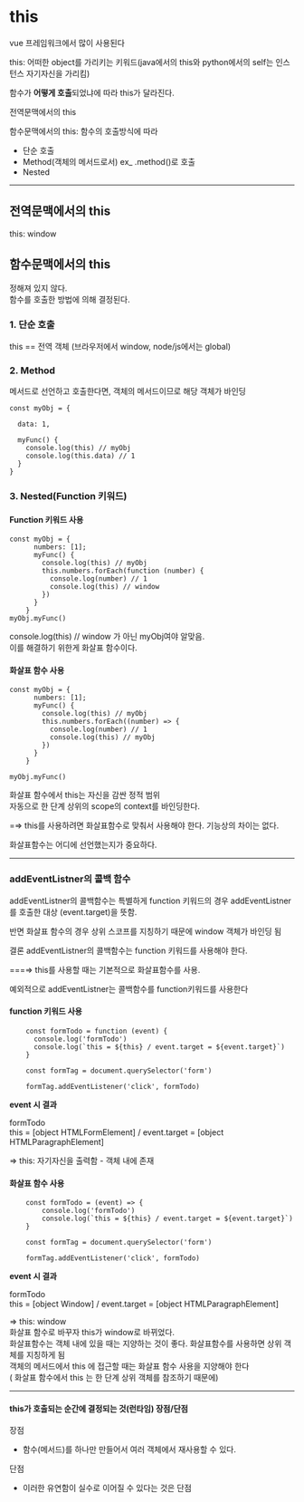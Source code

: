 # this

vue 프레임워크에서 많이 사용된다

this: 어떠한 object를 가리키는 키워드(java에서의 this와 python에서의 self는 인스턴스 자기자신을 가리킴)

함수가 **어떻게 호출**되었냐에 따라 this가 달라진다.

전역문맥에서의 this

함수문맥에서의 this: 함수의 호출방식에 따라

-   단순 호출
-   Method(객체의 메서드로서) ex\_ .method()로 호출
-   Nested

---

## 전역문맥에서의 this

this: window

## 함수문맥에서의 this

정해져 있지 않다.  
함수를 호출한 방법에 의해 결정된다.

### 1\. 단순 호출

this == 전역 객체 (브라우저에서 window, node/js에서는 global)

### 2\. Method

메서드로 선언하고 호출한다면, 객체의 메서드이므로 해당 객체가 바인딩

```
const myObj = {

  data: 1,

  myFunc() {
    console.log(this) // myObj
    console.log(this.data) // 1
  }
}
```

### 3\. Nested(Function 키워드)

#### Function 키워드 사용

```
const myObj = {
      numbers: [1];
      myFunc() {
        console.log(this) // myObj
        this.numbers.forEach(function (number) {
          console.log(number) // 1
          console.log(this) // window
        })
      }
    }
myObj.myFunc()
```

console.log(this) // window 가 아닌 myObj여야 알맞음.  
이를 해결하기 위한게 화살표 함수이다.

#### 화살표 함수 사용

```
const myObj = {
      numbers: [1];
      myFunc() {
        console.log(this) // myObj
        this.numbers.forEach((number) => {
          console.log(number) // 1
          console.log(this) // myObj
        })
      }
    }

myObj.myFunc()
```

화살표 함수에서 this는 자신을 감싼 정적 범위  
자동으로 한 단계 상위의 scope의 context를 바인딩한다.

\=⇒ this를 사용하려면 화살표함수로 맞춰서 사용해야 한다. 기능상의 차이는 없다.

화살표함수는 어디에 선언했는지가 중요하다.

---

### addEventListner의 콜백 함수

addEventListner의 콜백함수는 특별하게 function 키워드의 경우 addEventListner 를 호출한 대상 (event.target)을 뜻함.

반면 화살표 함수의 경우 상위 스코프를 지칭하기 때문에 window 객체가 바인딩 됨

결론 addEventListner의 콜백함수는 function 키워드를 사용해야 한다.

\===⇒ this를 사용할 때는 기본적으로 화살표함수를 사용.

예외적으로 addEventListner는 콜백함수를 function키워드를 사용한다

#### function 키워드 사용

```
    const formTodo = function (event) {
      console.log('formTodo')
      console.log(`this = ${this} / event.target = ${event.target}`)
    }
    
    const formTag = document.querySelector('form')
    
    formTag.addEventListener('click', formTodo)
```

**event 시 결과**

formTodo  
this = \[object HTMLFormElement\] / event.target = \[object HTMLParagraphElement\]

\=> this: 자기자신을 출력함 - 객체 내에 존재

#### 화살표 함수 사용

```
    const formTodo = (event) => {
        console.log('formTodo')
        console.log(`this = ${this} / event.target = ${event.target}`)
    }
     
    const formTag = document.querySelector('form')
    
    formTag.addEventListener('click', formTodo)
```

**event 시 결과**

formTodo  
this = \[object Window\] / event.target = \[object HTMLParagraphElement\]

\=> this: window  
화살표 함수로 바꾸자 this가 window로 바뀌었다.  
화살표함수는 객체 내에 있을 때는 지양하는 것이 좋다. 화살표함수를 사용하면 상위 객체를 지칭하게 됨  
객체의 메서드에서 this 에 접근할 때는 화살표 함수 사용을 지양해야 한다  
( 화살표 함수에서 this 는 한 단계 상위 객체를 참조하기 때문에)

---

#### this가 호출되는 순간에 결정되는 것(런타임) 장점/단점

장점

-   함수(메서드)를 하나만 만들어서 여러 객체에서 재사용할 수 있다.

단점

-   이러한 유연함이 실수로 이어질 수 있다는 것은 단점